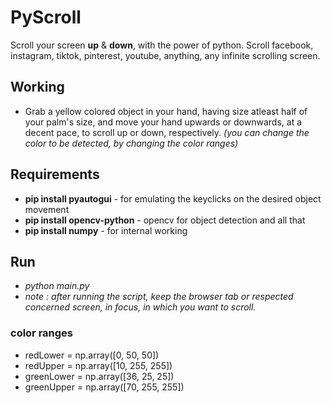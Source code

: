 # PyScroll
Scroll your screen **up** & **down**, with the power of python. Scroll facebook, instagram, tiktok, pinterest, youtube, anything, any infinite scrolling screen.

## Working
* Grab a yellow colored object in your hand, having size atleast half of your palm's size, and move your hand upwards or downwards, at a decent pace, to scroll up or down, respectively.
*(you can change the color to be detected, by changing the color ranges)*

## Requirements
* **pip install pyautogui** - for emulating the keyclicks on the desired object movement
* **pip install opencv-python** - opencv for object detection and all that
* **pip install numpy** - for internal working

## Run
* *python main.py*
* *note : after running the script, keep the browser tab or respected concerned screen, in focus, in which you want to scroll.*

### color ranges
* redLower = np.array([0, 50, 50])
* redUpper = np.array([10, 255, 255])
* greenLower = np.array([36, 25, 25])
* greenUpper = np.array([70, 255, 255])